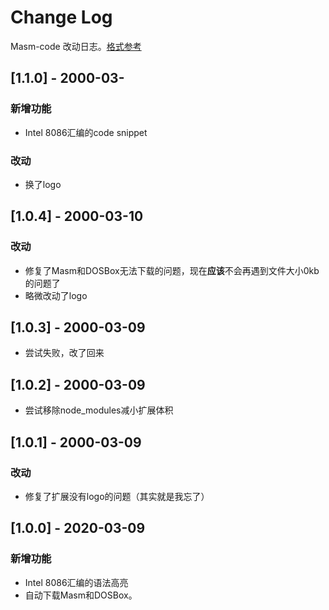 # Change Log

Masm-code 改动日志。[格式参考](http://keepachangelog.com/)

## [1.1.0] - 2000-03-

### 新增功能
+ Intel 8086汇编的code snippet

### 改动
+ 换了logo

## [1.0.4] - 2000-03-10

### 改动
+ 修复了Masm和DOSBox无法下载的问题，现在**应该**不会再遇到文件大小0kb的问题了
+ 略微改动了logo


## [1.0.3] - 2000-03-09
+ 尝试失败，改了回来

## [1.0.2] - 2000-03-09
+ 尝试移除node_modules减小扩展体积

## [1.0.1] - 2000-03-09

### 改动
+ 修复了扩展没有logo的问题（其实就是我忘了）

## [1.0.0] - 2020-03-09

### 新增功能
+ Intel 8086汇编的语法高亮
+ 自动下载Masm和DOSBox。